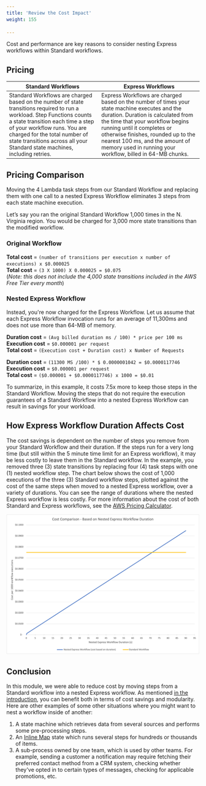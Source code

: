 ```yaml
---
title: 'Review the Cost Impact'
weight: 155

---
```


Cost and performance are key reasons to consider nesting Express workflows within Standard workflows.  

## Pricing

|**Standard Workflows**|**Express Workflows**|
---|---|
|Standard Workflows are charged based on the number of state transitions required to run a workload. Step Functions counts a state transition each time a step of your workflow runs. You are charged for the total number of state transitions across all your Standard state machines, including retries.|Express Workflows are charged based on the number of times your state machine executes and the duration. Duration is calculated from the time that your workflow begins running until it completes or otherwise finishes, rounded up to the nearest 100 ms, and the amount of memory used in running your workflow, billed in 64-MB chunks.|

## Pricing Comparison

Moving the 4 Lambda task steps from our Standard Workflow and replacing them with one call to a nested Express Workflow eliminates 3 steps from each state machine execution.

Let’s say you ran the original Standard Workflow 1,000 times in the N. Virginia region. You would be charged for 3,000 more state transitions than the modified workflow.

### Original Workflow

**Total cost** = `(number of transitions per execution x number of executions) x $0.000025`  
**Total cost** = `(3 X 1000) X 0.000025 = $0.075`  
(*Note: this does not include the 4,000 state transitions included in the AWS Free Tier every month*)  

### Nested Express Workflow

Instead, you're now charged for the Express Workflow. Let us assume that each Express Workflow invocation runs for an average of 11,300ms and does not use more than 64-MB of memory.  

**Duration cost** = `(Avg billed duration ms / 100) * price per 100 ms`  
**Execution cost** = `$0.000001 per request`  
**Total cost** = `(Execution cost + Duration cost) x Number of Requests`  

**Duration cost** = `(11300 MS /100) * $ 0.0000001042 = $0.0000117746`  
**Execution cost** = `$0.000001 per request`  
**Total cost** = `($0.000001 + $0.0000117746) x 1000 = $0.01`  

To summarize, in this example, it costs 7.5x more to keep those steps in the Standard Workflow. Moving the steps that do not require the execution guarantees of a Standard Workflow into a nested Express Workflow can result in savings for your workload.

## How Express Workflow Duration Affects Cost

The cost savings is dependent on the number of steps you remove from your Standard Workflow and their duration. If the steps run for a very long time (but still within the 5 minute time limit for an Express workflow), it may be less costly to leave them in the Standard workflow. In the example, you removed three (3) state transitions by replacing four (4) task steps with one (1) nested workflow step. The chart below shows the cost of 1,000 executions of the three (3) Standard workflow steps, plotted against the cost of the same steps when moved to a nested Express workflow, over a variety of durations. You can see the range of durations where the nested Express workflow is less costly. For more information about the cost of both Standard and Express workflows, see the [AWS Pricing Calculator](https://calculator.aws/).

![Cost comparison chart](/static/img/module-13/cost-comparison-by-duration.png)

## Conclusion

In this module, we were able to reduce cost by moving steps from a Standard workflow into a nested Express workflow. As mentioned [in the introduction](../), you can benefit both in terms of cost savings and modularity. Here are other examples of some other situations where you might want to nest a workflow inside of another:

1. A state machine which retrieves data from several sources and performs some pre-processing steps.
2. An [Inline Map](https://docs.aws.amazon.com/step-functions/latest/dg/concepts-asl-use-map-state-inline.html) state which runs several steps for hundreds or thousands of items.
3. A sub-process owned by one team, which is used by other teams. For example, sending a customer a notification may require fetching their preferred contact method from a CRM system, checking whether they've opted in to certain types of messages, checking for applicable promotions, etc.
